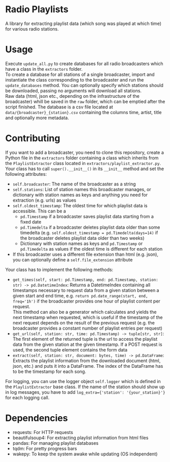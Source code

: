 # Radio Playlists
A library for extracting playlist data (which song was played at which time) for various radio stations.

# Usage
Execute `update_all.py` to create databases for all radio broadcasters which have a class in the `extractors` folder.  
To create a database for all stations of a single broadcaster, import and instantiate the class corresponding to the broadcaster and run the `update_databases` method. You can optionally specify which stations should be downloaded, passing no arguments will download all stations.  
Raw data (html, json etc., depending on the infrastructure of the broadcaster) whill be saved in the `raw` folder, which can be emptied after the script finished. The database is a csv file located at `data/{broadcaster}_{station}.csv` containing the columns time, artist, title and optionally more metadata.

# Contributing
If you want to add a broadcaster, you need to clone this repository, create a Python file in the `extractors` folder containing a class which inherits from the `PlaylistExtractor` class located in `extractors/playlist_extractor.py`. Your class has to call `super().__init__()` in its `__init__` method and set the following attributes:
- `self.broadcaster`: The name of the broadcaster as a string
- `self.stations`: List of station names this broadcaster manages, or dictionary with station names as keys and anything you need for extraction (e.g. urls) as values
- `self.oldest_timestamp`: The oldest time for which playlist data is accessible. This can be a 
  - `pd.Timestamp` if a broadcaster saves playlist data starting from a fixed date
  - `pd.Timedelta` if a broadcaster deletes playlist data older than some timedelta (e.g. `self.oldest_timestamp = pd.Timedelta(days=14)` if the broadcaster deletes playlist data older than two weeks)
  - Dictionary with station names as keys and `pd.Timestamp` or `pd.Timedelta` as values if the oldest time is different for each station
- If this broadcaster uses a different file extension than html (e.g. json), you can optionally define a `self.file_extension` attribute

Your class has to implement the following methods:
- `get_times(self, start: pd.Timestamp, end: pd.Timestamp, station: str) -> pd.DatetimeIndex`: Returns a DatetimeIndex containing all timestamps necessary to request data from a given station between a given start and end time, e.g. `return pd.date_range(start, end, freq='1h')` if the broadcaster provides one hour of playlist content per request.  
This method can also be a generator which calculates and yields the next timestamp when requested, which is useful if the timestamp of the next request depends on the result of the previous request (e.g. the broadcaster provides a constant number of playlist entries per request)
- `get_url(self, station: str, time: pd.Timestamp) -> tuple[str, str]`: The first element of the returned tuple is the url to access the playlist data from the given station at the given timestamp. If a POST request is used, the second tuple element contains the form data
- `extract(self, station: str, document: bytes, time) -> pd.DataFrame`: Extracts the playlist information from the downloaded document (html, json, etc.) and puts it into a DataFrame. The index of the DataFrame has to be the timestamp for each song. 

For logging, you can use the logger object `self.logger` which is defined in the `PlaylistExtractor` base class. If the name of the station should show up in log messages, you have to add `log_extra={'station': '{your_station}'}` for each logging call.

# Dependencies
- requests: For HTTP requests
- beautifulsoup4: For extracting playlist information from html files
- pandas: For managing playlist databases
- tqdm: For pretty progress bars
- wakepy: To keep the system awake while updating (OS independent)